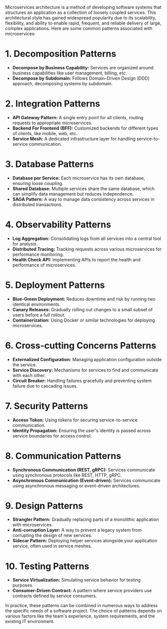 Microservices architecture is a method of developing software systems that structures an application as a collection of
loosely coupled services. This architectural style has gained widespread popularity due to its scalability, flexibility,
and ability to enable rapid, frequent, and reliable delivery of large, complex applications. Here are some common
patterns associated with microservices:

# 1. **Decomposition Patterns**

- **Decompose by Business Capability:** Services are organized around business capabilities like user management,
  billing, etc.
- **Decompose by Subdomain:** Follows Domain-Driven Design (DDD) approach, decomposing systems by subdomain.

# 2. **Integration Patterns**

- **API Gateway Pattern:** A single entry point for all clients, routing requests to appropriate microservices.
- **Backend For Frontend (BFF):** Customized backends for different types of clients, like mobile, web, etc.
- **Service Mesh:** A dedicated infrastructure layer for handling service-to-service communication.

# 3. **Database Patterns**

- **Database per Service:** Each microservice has its own database, ensuring loose coupling.
- **Shared Database:** Multiple services share the same database, which can simplify data management but reduces
  independence.
- **SAGA Pattern:** A way to manage data consistency across services in distributed transactions.

# 4. **Observability Patterns**

- **Log Aggregation:** Consolidating logs from all services into a central tool for analysis.
- **Distributed Tracing:** Tracking requests across various microservices for performance monitoring.
- **Health Check API:** Implementing APIs to report the health and performance of microservices.

# 5. **Deployment Patterns**

- **Blue-Green Deployment:** Reduces downtime and risk by running two identical environments.
- **Canary Releases:** Gradually rolling out changes to a small subset of users before a full rollout.
- **Containerization:** Using Docker or similar technologies for deploying microservices.

# 6. **Cross-cutting Concerns Patterns**

- **Externalized Configuration:** Managing application configuration outside the service.
- **Service Discovery:** Mechanisms for services to find and communicate with each other.
- **Circuit Breaker:** Handling failures gracefully and preventing system failure due to cascading issues.

# 7. **Security Patterns**

- **Access Token:** Using tokens for securing service-to-service communication.
- **Identity Propagation:** Ensuring the user's identity is passed across service boundaries for access control.

# 8. **Communication Patterns**

- **Synchronous Communication (REST, gRPC):** Services communicate using synchronous protocols like REST, HTTP, gRPC.
- **Asynchronous Communication (Event-driven):** Services communicate using asynchronous messaging or event-driven
  architectures.

# 9. **Design Patterns**

- **Strangler Pattern:** Gradually replacing parts of a monolithic application with microservices.
- **Anti-corruption Layer:** A way to prevent a legacy system from corrupting the design of new services.
- **Sidecar Pattern:** Deploying helper services alongside your application service, often used in service meshes.

# 10. **Testing Patterns**

- **Service Virtualization:** Simulating service behavior for testing purposes.
- **Consumer-Driven Contract:** A pattern where service providers use contracts defined by service consumers.

In practice, these patterns can be combined in numerous ways to address the specific needs of a software project. The
choice of patterns depends on various factors like the team's experience, system requirements, and the existing IT
environment.